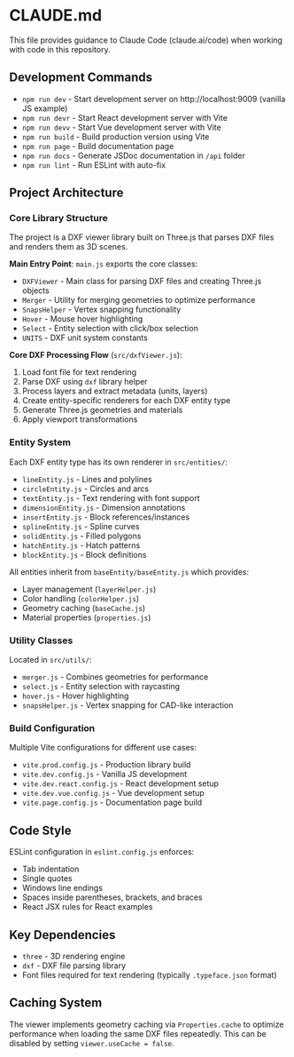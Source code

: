 # CLAUDE.md

This file provides guidance to Claude Code (claude.ai/code) when working with code in this repository.

## Development Commands

- `npm run dev` - Start development server on http://localhost:9009 (vanilla JS example)
- `npm run devr` - Start React development server with Vite
- `npm run devv` - Start Vue development server with Vite  
- `npm run build` - Build production version using Vite
- `npm run page` - Build documentation page
- `npm run docs` - Generate JSDoc documentation in `/api` folder
- `npm run lint` - Run ESLint with auto-fix

## Project Architecture

### Core Library Structure
The project is a DXF viewer library built on Three.js that parses DXF files and renders them as 3D scenes.

**Main Entry Point**: `main.js` exports the core classes:
- `DXFViewer` - Main class for parsing DXF files and creating Three.js objects
- `Merger` - Utility for merging geometries to optimize performance
- `SnapsHelper` - Vertex snapping functionality
- `Hover` - Mouse hover highlighting
- `Select` - Entity selection with click/box selection
- `UNITS` - DXF unit system constants

**Core DXF Processing Flow** (`src/dxfViewer.js`):
1. Load font file for text rendering
2. Parse DXF using `dxf` library helper
3. Process layers and extract metadata (units, layers)
4. Create entity-specific renderers for each DXF entity type
5. Generate Three.js geometries and materials
6. Apply viewport transformations

### Entity System
Each DXF entity type has its own renderer in `src/entities/`:
- `lineEntity.js` - Lines and polylines
- `circleEntity.js` - Circles and arcs  
- `textEntity.js` - Text rendering with font support
- `dimensionEntity.js` - Dimension annotations
- `insertEntity.js` - Block references/instances
- `splineEntity.js` - Spline curves
- `solidEntity.js` - Filled polygons
- `hatchEntity.js` - Hatch patterns
- `blockEntity.js` - Block definitions

All entities inherit from `baseEntity/baseEntity.js` which provides:
- Layer management (`layerHelper.js`)
- Color handling (`colorHelper.js`) 
- Geometry caching (`baseCache.js`)
- Material properties (`properties.js`)

### Utility Classes
Located in `src/utils/`:
- `merger.js` - Combines geometries for performance
- `select.js` - Entity selection with raycasting
- `hover.js` - Hover highlighting
- `snapsHelper.js` - Vertex snapping for CAD-like interaction

### Build Configuration
Multiple Vite configurations for different use cases:
- `vite.prod.config.js` - Production library build
- `vite.dev.config.js` - Vanilla JS development
- `vite.dev.react.config.js` - React development setup
- `vite.dev.vue.config.js` - Vue development setup
- `vite.page.config.js` - Documentation page build

## Code Style
ESLint configuration in `eslint.config.js` enforces:
- Tab indentation
- Single quotes
- Windows line endings
- Spaces inside parentheses, brackets, and braces
- React JSX rules for React examples

## Key Dependencies
- `three` - 3D rendering engine
- `dxf` - DXF file parsing library
- Font files required for text rendering (typically `.typeface.json` format)

## Caching System
The viewer implements geometry caching via `Properties.cache` to optimize performance when loading the same DXF files repeatedly. This can be disabled by setting `viewer.useCache = false`.
